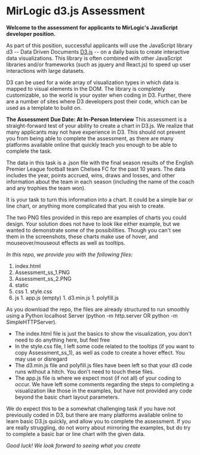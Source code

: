 # MirLogic d3.js Assessment

**Welcome to the assessment for applicants to MirLogic's JavaScript developer position.**

As part of this position, successful applicants will use the JavaScript library d3 -- Data Driven Documents [D3.js](http://d3js.org) -- on a daily basis to create interactive data visualizations. This library is often combined with other JavaScript libraries and/or frameworks (such as jquery and React.js) to speed up user interactions with large datasets.

D3 can be used for a wide array of visualization types in which data is mapped to visual elements in the DOM. The library is completely customizable, so the world is your oyster when coding in D3. Further, there are a number of sites where D3 developers post their code, which can be used as a template to build on.

**The Assessment**
**Due Date: At In-Person Interview** 
This assessment is a straight-forward test of your ability to create a chart in D3.js. We realize that many applicants may not have experience in D3. This should not prevent you from being able to complete the assessment, as there are many platforms available online that quickly teach you enough to be able to complete the task.

The data in this task is a .json file with the final season results of the English Premier League football team Chelsea FC for the past 10 years. The data includes the year, points accrued, wins, draws and losses, and other information about the team in each season (including the name of the coach and any trophies the team won).

It is your task to turn this information into a chart. It could be a simple bar or line chart, or anything more complicated that you wish to create.

The two PNG files provided in this repo are examples of charts you could design. Your solution does not have to look like either example, but we wanted to demonstrate some of the possibilities. Though you can't see them in the screenshots, these charts make use of hover, and mouseover/mouseout effects as well as tooltips.

*In this repo, we provide you with the following files:*
1. index.html
1. Assessment_ss_1.PNG
1. Assessment_ss_2.PNG
1. static
  1. css
    1. style.css
  1. js
    1. app.js (empty)
    1. d3.min.js
    1. polyfill.js

As you download the repo, the files are already structured to run smoothly using a Python localhost Server (python -m http.server OR python -m SimpleHTTPServer).
* The index.html file is just the basics to show the visualization, you don't need to do anything here, but feel free
* In the style.css file, I left some code related to the tooltips (if you want to copy Assessment_ss_1), as well as code to create a hover effect. You may use or disregard
* The d3.min.js file and polyfill.js files have been left so that your d3 code runs without a hitch. You don't need to touch these files.
* The app.js file is where we expect most (if not all) of your coding to occur. We have left some comments regarding the steps to completing a visualization like those in the examples, but have not provided any code beyond the basic chart layout parameters.

We do expect this to be a somewhat challenging task if you have not previously coded in D3, but there are many platforms available online to learn basic D3.js quickly, and allow you to complete the assessment. If you are really struggling, do not worry about mirroring the examples, but do try to complete a basic bar or line chart with the given data.

_Good luck! We look forward to seeing what you create_
